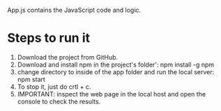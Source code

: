 App.js contains the JavaScript code and logic.

# Steps to run it
1. Download the project from GitHub.
2. Download and install npm in the project's folder':
npm install -g npm
3. change directory to inside of the app folder and run the local server:
npm start
4. To stop it, just do crtl + c.
5. IMPORTANT: inspect the web page in the local host and open the console to check the results.